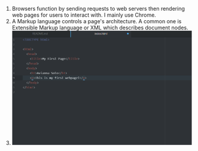 1. Browsers function by sending requests to web servers then rendering web pages for users to interact with. I mainly use Chrome.
2. A Markup language controls a page's architecture. A common one is Extensible Markup language or XML which describes document nodes.
3. ![Screenshot](./images/screenshot.png)
